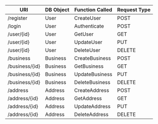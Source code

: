 | **URI**        | **DB Object** | **Function Called** | **Request Type** |
|----------------|---------------|---------------------|------------------|
| /register      | User          | CreateUser          | POST             |
| /login         | User          | Authenticate        | POST             |
| /user/{id}     | User          | GetUser             | GET              |
| /user/{id}     | User          | UpdateUser          | PUT              |
| /user/{id}     | User          | DeleteUser          | DELETE           |
| /business      | Business      | CreateBusiness      | POST             |
| /business/{id} | Business      | GetBusiness         | GET              |
| /business/{id} | Business      | UpdateBusiness      | PUT              |
| /business/{id} | Business      | DeleteBusiness      | DELETE           |
| /address       | Address       | CreateAddress       | POST             |
| /address/{id}  | Address       | GetAddress          | GET              |
| /address/{id}  | Address       | UpdateAddress       | PUT              |
| /address/{id}  | Address       | DeleteAddress       | DELETE           |
